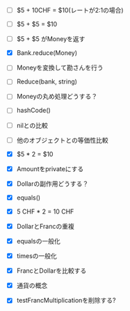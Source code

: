 - [ ] $5 + 10CHF = $10(レートが2:1の場合)
- [ ] $5 + $5 = $10
- [ ] $5 + $5 がMoneyを返す
- [x] Bank.reduce(Money)
- [ ] Moneyを変換して勘さんを行う
- [ ] Reduce(bank, string)

- [ ] Moneyの丸め処理どうする？
- [ ] hashCode()
- [ ] nilとの比較
- [ ] 他のオブジェクトとの等価性比較

- [x] $5 * 2 = $10
- [x] Amountをprivateにする
- [x] Dollarの副作用どうする？
- [x] equals()
- [x] 5 CHF * 2 = 10 CHF
- [x] DollarとFrancの重複
- [x] equalsの一般化
- [x] timesの一般化
- [x] FrancとDollarを比較する
- [x] 通貨の概念
- [x] testFrancMultiplicationを削除する?